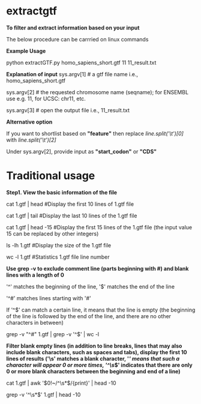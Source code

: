 # extractgtf

**To filter and extract information based on your input**

The below procedure can be carrried on linux commands


**Example Usage**

python extractGTF.py homo_sapiens_short.gtf 11 11_result.txt


**Explanation of input**
sys.argv[1] # a gtf file name i.e., homo_sapiens_short.gtf

sys.argv[2] # the requested chromosome name (seqname); for ENSEMBL use e.g. 11, for UCSC: chr11, etc.

sys.argv[3] # open the output file i.e., 11_result.txt



**Alternative option**

If you want to shortlist based on **"feature"** then replace _line.split('\t')[0]_ with _line.split('\t')[2]_

Under sys.argv[2], provide input as **"start_codon"** or **"CDS"**


# Traditional usage

**Step1. View the basic information of the file**

cat 1.gtf | head #Display the first 10 lines of 1.gtf file

cat 1.gtf | tail #Display the last 10 lines of the 1.gtf file

cat 1.gtf | head -15 #Display the first 15 lines of the 1.gtf file (the input value 15 can be replaced by other integers)

ls -lh 1.gtf #Display the size of the 1.gtf file

wc -l 1.gtf #Statistics 1.gtf file line number

**Use grep -v to exclude comment line (parts beginning with #) and blank lines with a length of 0**

'^' matches the beginning of the line, '$' matches the end of the line

'^#' matches lines starting with '#'

If '^$' can match a certain line, it means that the line is empty (the beginning of the line is followed by the end of the line, and there are no other characters in between)

grep -v "^#" 1.gtf | grep -v '^$' | wc -l

**Filter blank empty lines (in addition to line breaks, lines that may also include blank characters, such as spaces and tabs), display the first 10 lines of results
('\s' matches a blank character, '*' means that such a character will appear 0 or more times, '^\s*$' indicates that there are only 0 or more blank characters between the beginning and end of a line)**

cat 1.gtf | awk '$0!~/^\s*$/{print}' | head -10

grep -v '^\s*$' 1.gtf | head -10


